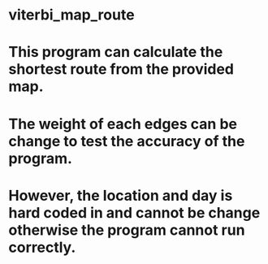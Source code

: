 # viterbi_map_route
# This program can calculate the shortest route from the provided map.
# The weight of each edges can be change to test the accuracy of the program.
# However, the location and day is hard coded in and cannot be change otherwise the program cannot run correctly.
